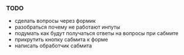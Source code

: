 ### TODO

 - сделать вопросы через формик
 - разобраться почему не работают инпуты
 - подумать как будут получаться ответы на вопросы при сабмите
 - прикрутить кнопку сабмита к форме
 - написать обработчик сабмита